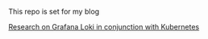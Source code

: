This repo is set for my blog

[Research on Grafana Loki in conjunction with Kubernetes](https://medium.com/@ozbillwang/research-on-grafana-loki-in-conjunction-with-kubernetes-4c34c4a1bf07)
